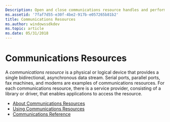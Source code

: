 ```yaml
---
Description: Open and close communications resource handles and perform read/write operations with file input and output functions.
ms.assetid: '7faf7d55-e30f-4be2-917b-e057265b81b2'
title: Communications Resources
ms.author: windowssdkdev
ms.topic: article
ms.date: 05/31/2018
---
```


# Communications Resources

A *communications resource* is a physical or logical device that provides a single bidirectional, asynchronous data stream. Serial ports, parallel ports, fax machines, and modems are examples of communications resources. For each communications resource, there is a service provider, consisting of a library or driver, that enables applications to access the resource.

-   [About Communications Resources](about-communications-resources.md)
-   [Using Communications Resources](using-communications-resources.md)
-   [Communications Reference](communications-reference.md)

 

 



